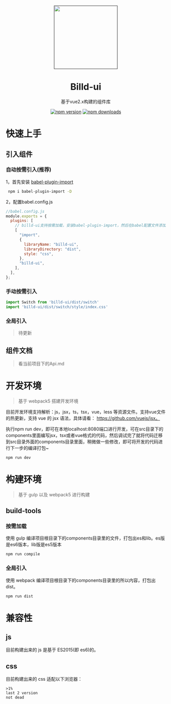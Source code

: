 <p align="center">
  <a href="">
    <img
      width="200"
      src="http://thirdqq.qlogo.cn/g?b=oidb&k=oYtOZYZxRicDmv3WsaGKXFQ&s=640&t=1618498456"
    />
  </a>
</p>

<h1 align="center">
  Billd-ui
</h1>

<div align="center">
基于vue2.x构建的组件库

[![npm version](https://img.shields.io/npm/v/billd-ui)](https://www.npmjs.com/package/billd-ui) [![npm downloads](https://img.shields.io/npm/dw/billd-ui)](https://www.npmjs.com/package/billd-ui)

</div>

# 快速上手

## 引入组件

### 自动按需引入(推荐)

1，首先安装 [babel-plugin-import](https://github.com/ant-design/babel-plugin-import)

```bash
 npm i babel-plugin-import -D
```

2，配置babel.config.js

```js
//babel.config.js
module.exports = {
  plugins: [
    // billd-ui支持按需加载，安装babel-plugin-import，然后在babel配置文件添加如下内容即可
    [
      "import",
      {
        libraryName: "billd-ui",
        libraryDirectory: "dist",
        style: "css",
      },
      "billd-ui",
    ],
  ],
};

```

### 手动按需引入

```js
import Switch from 'billd-ui/dist/switch'
import 'billd-ui/dist/switch/style/index.css'
```

### 全局引入

> 待更新

## 组件文档

> 看当前项目下的Api.md

# 开发环境

> 基于 webpack5 搭建开发环境

目前开发环境支持解析：js，jsx，ts，tsx，vue，less 等资源文件。支持vue文件的热更新，支持 vue 的 jsx 语法，具体请看： https://github.com/vuejs/jsx。

执行npm run dev，即可在本地localhost:8080端口进行开发，可在src目录下的components里面编写jsx，tsx或者vue格式的代码，然后调试完了就将代码迁移到src目录外面的components目录里面，稍微做一些修改，即可将开发的代码进行下一步的编译打包~

```bash
npm run dev
```

# 构建环境

> 基于 gulp 以及 webpack5 进行构建

## build-tools

### 按需加载

使用 gulp 编译项目根目录下的components目录里的文件，打包出es和lib。es版是es6版本，lib版是es5版本

```bash
npm run compile
```

### 全局引入

使用 webpack 编译项目根目录下的components目录里的所以内容，打包出dist。

```bash
npm run dist
```

# 兼容性

## js

目前构建出来的 js 是基于 ES2015(即 es6)的。

## css

目前构建出来的 css 适配以下浏览器：

```
>1%
last 2 version
not dead
```




